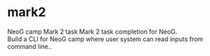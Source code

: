 # mark2
NeoG camp Mark 2 task
Mark 2 task completion for NeoG. </br>
Build a CLI for NeoG camp where user system can read inputs from command line..
